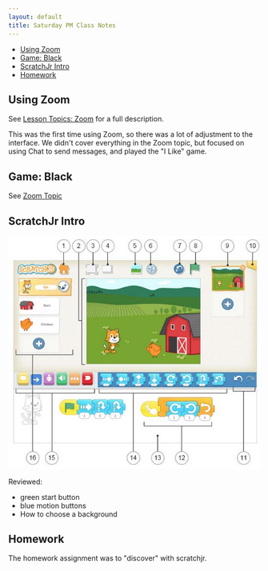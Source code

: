 ```yaml
---
layout: default
title: Saturday PM Class Notes
---
```

* [Using Zoom](#using-zoom)
* [Game: Black](#game-black)
* [ScratchJr Intro](#scratchjr-intro)
* [Homework](#homework)



## Using Zoom

See [Lesson Topics: Zoom](../lessons/usingZoom.html) for a full description.

This was the first time using Zoom, so there was a lot of adjustment to the interface. We didn't cover everything in the Zoom topic, but focused on using Chat to send messages, and played the "I Like" game.

## Game: Black

See [Zoom Topic](../lessons/gameBlack.html)



## ScratchJr Intro


![scratchjrinterface](./jc_a_001_scratchjrinterface.jpg)

Reviewed:

- green start button
- blue motion buttons
- How to choose a background


## Homework

The homework assignment was to "discover" with scratchjr.



